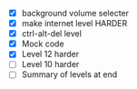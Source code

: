 * [x] background volume selecter
* [x] make internet level HARDER
* [x] ctrl-alt-del level
* [x] Mock code
* [x] Level 12 harder
* [ ] Level 10 harder
* [ ] Summary of levels at end